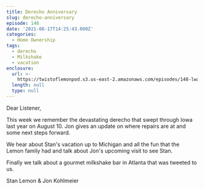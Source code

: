 ```yaml
---
title: Derecho Anniversary
slug: derecho-anniversary
episode: 148
date: '2021-08-17T14:25:43.000Z'
categories:
  - Home Ownership
tags:
  - derecho
  - Milkshake
  - vacation
enclosure:
  url: >-
    https://twistoflemonpod.s3.us-east-2.amazonaws.com/episodes/148-lwatol-20210817.mp3
  length: null
  type: null
---
```


Dear Listener,

This week we remember the devastating derecho that swept through Iowa last year on August 10. Jon gives an update on where repairs are at and some next steps forward.

We hear about Stan's vacation up to Michigan and all the fun that the Lemon family had and talk about Jon's upcoming visit to see Stan.

Finally we talk about a gourmet milkshake bar in Atlanta that was tweeted to us.

Stan Lemon & Jon Kohlmeier
